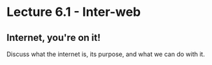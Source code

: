 # Lecture 6.1 - Inter-web

## Internet, you're on it!
Discuss what the internet is, its purpose, and what we can do with it.
